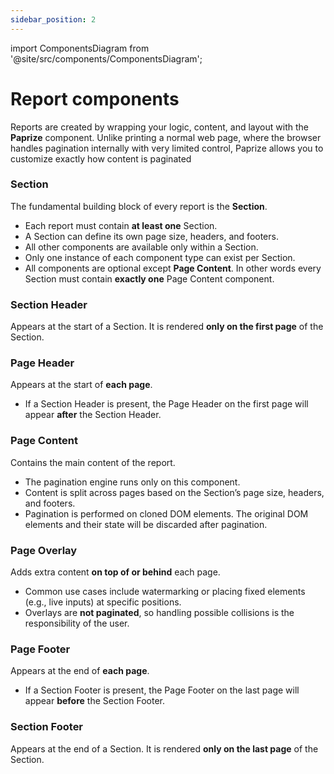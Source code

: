 ```yaml
---
sidebar_position: 2
---
```


import ComponentsDiagram from '@site/src/components/ComponentsDiagram';

# Report components

Reports are created by wrapping your logic, content, and layout with the **Paprize** component. Unlike printing a normal web page, where the browser handles pagination internally with very limited control, Paprize allows you to customize exactly how content is paginated

<ComponentsDiagram />

### Section

The fundamental building block of every report is the **Section**.

- Each report must contain **at least one** Section.
- A Section can define its own page size, headers, and footers.
- All other components are available only within a Section.
- Only one instance of each component type can exist per Section.
- All components are optional except **Page Content**. In other words every Section must contain **exactly one** Page Content component.

### Section Header

Appears at the start of a Section. It is rendered **only on the first page** of the Section.

### Page Header

Appears at the start of **each page**.

- If a Section Header is present, the Page Header on the first page will appear **after** the Section Header.

### Page Content

Contains the main content of the report.

- The pagination engine runs only on this component.
- Content is split across pages based on the Section’s page size, headers, and footers.
- Pagination is performed on cloned DOM elements. The original DOM elements and their state will be discarded after pagination.

### Page Overlay

Adds extra content **on top of or behind** each page.

- Common use cases include watermarking or placing fixed elements (e.g., live inputs) at specific positions.
- Overlays are **not paginated**, so handling possible collisions is the responsibility of the user.

### Page Footer

Appears at the end of **each page**.

- If a Section Footer is present, the Page Footer on the last page will appear **before** the Section Footer.

### Section Footer

Appears at the end of a Section. It is rendered **only on the last page** of the Section.
